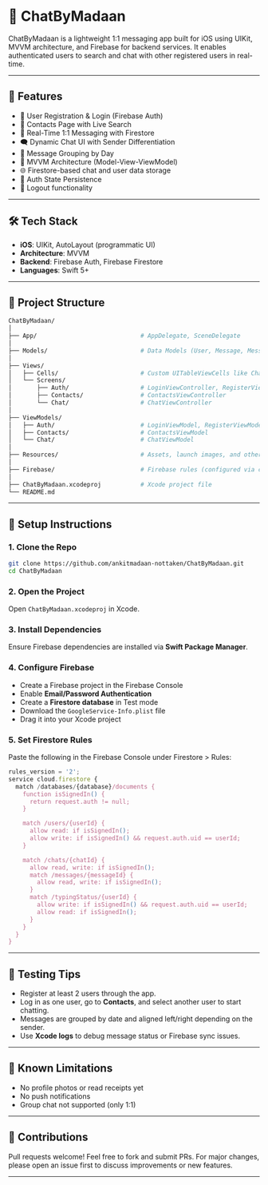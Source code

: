 # 📱 ChatByMadaan

ChatByMadaan is a lightweight 1:1 messaging app built for iOS using UIKit, MVVM architecture, and Firebase for backend services. 
It enables authenticated users to search and chat with other registered users in real-time.

---

## 🚀 Features

- 🔐 User Registration & Login (Firebase Auth)
- 📇 Contacts Page with Live Search
- 💬 Real-Time 1:1 Messaging with Firestore
- 🗨️ Dynamic Chat UI with Sender Differentiation
- 📜 Message Grouping by Day
- 🧠 MVVM Architecture (Model-View-ViewModel)
- 🌐 Firestore-based chat and user data storage
- 👋 Auth State Persistence
- 🧼 Logout functionality

---

## 🛠 Tech Stack

- **iOS**: UIKit, AutoLayout (programmatic UI)
- **Architecture**: MVVM
- **Backend**: Firebase Auth, Firebase Firestore
- **Languages**: Swift 5+

---

## 📂 Project Structure

```bash
ChatByMadaan/
│
├── App/                             # AppDelegate, SceneDelegate
│
├── Models/                          # Data Models (User, Message, MessageSection)
│
├── Views/
│   ├── Cells/                       # Custom UITableViewCells like ChatTableViewCell
│   └── Screens/
│       ├── Auth/                    # LoginViewController, RegisterViewController
│       ├── Contacts/                # ContactsViewController
│       └── Chat/                    # ChatViewController
│
├── ViewModels/
│   ├── Auth/                        # LoginViewModel, RegisterViewModel
│   ├── Contacts/                    # ContactsViewModel
│   └── Chat/                        # ChatViewModel
│
├── Resources/                       # Assets, launch images, and other static resources
│
├── Firebase/                        # Firebase rules (configured via console)
│
├── ChatByMadaan.xcodeproj           # Xcode project file
└── README.md
```

---

## 🔧 Setup Instructions

### 1. Clone the Repo
```bash
git clone https://github.com/ankitmadaan-nottaken/ChatByMadaan.git
cd ChatByMadaan
```

### 2. Open the Project
Open `ChatByMadaan.xcodeproj` in Xcode.

### 3. Install Dependencies
Ensure Firebase dependencies are installed via **Swift Package Manager**.

### 4. Configure Firebase
- Create a Firebase project in the Firebase Console
- Enable **Email/Password Authentication**
- Create a **Firestore database** in Test mode
- Download the `GoogleService-Info.plist` file
- Drag it into your Xcode project

### 5. Set Firestore Rules
Paste the following in the Firebase Console under Firestore > Rules:

```js
rules_version = '2';
service cloud.firestore {
  match /databases/{database}/documents {
    function isSignedIn() {
      return request.auth != null;
    }

    match /users/{userId} {
      allow read: if isSignedIn();
      allow write: if isSignedIn() && request.auth.uid == userId;
    }

    match /chats/{chatId} {
      allow read, write: if isSignedIn();
      match /messages/{messageId} {
        allow read, write: if isSignedIn();
      }
      match /typingStatus/{userId} {
        allow write: if isSignedIn() && request.auth.uid == userId;
        allow read: if isSignedIn();
      }
    }
  }
}
```

---

## 🧪 Testing Tips

- Register at least 2 users through the app.
- Log in as one user, go to **Contacts**, and select another user to start chatting.
- Messages are grouped by date and aligned left/right depending on the sender.
- Use **Xcode logs** to debug message status or Firebase sync issues.

---

## 🧼 Known Limitations

- No profile photos or read receipts yet
- No push notifications
- Group chat not supported (only 1:1)

---

## 🙌 Contributions

Pull requests welcome! Feel free to fork and submit PRs. For major changes, please open an issue first to discuss improvements or new features.

---

